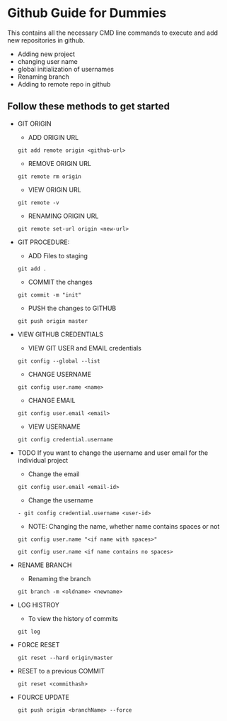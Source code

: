 # Github Guide for Dummies
This contains all the necessary CMD line commands to execute and add new repositories in github. 
- Adding new project
- changing user name
- global initialization of usernames
- Renaming branch
- Adding to remote repo in github


## Follow these methods to get started

- GIT ORIGIN 
	- ADD ORIGIN URL
	```console
	git add remote origin <github-url>
	```
	- REMOVE ORIGIN URL
	```console
	git remote rm origin
	```
	- VIEW ORIGIN URL
	```console
	git remote -v
	```
	- RENAMING ORIGIN URL
	```console
	git remote set-url origin <new-url>
	```

- GIT PROCEDURE:
	- ADD Files to staging
	```console
	git add .
	```
	- COMMIT the changes
	```console
	git commit -m "init"
	```
	- PUSH the changes to GITHUB
	```console
	git push origin master
	```

- VIEW GITHUB CREDENTIALS
	- VIEW GIT USER and EMAIL credentials
	```console
	git config --global --list
	```
	- CHANGE USERNAME
	```console
	git config user.name <name>
	```
	- CHANGE EMAIL
	```console
	git config user.email <email>
	```
	- VIEW USERNAME
	```console
	git config credential.username
	```


- TODO
	If you want to change the username and user email for the individual project
	- Change the email
	```console
	git config user.email <email-id>
	```
	- Change the username
	```console
	- git config credential.username <user-id>
	```
	- NOTE:
	Changing the name, whether name contains spaces or not
	```console
	git config user.name "<if name with spaces>"
	```
	```console
	git config user.name <if name contains no spaces>
	```


- RENAME BRANCH
	- Renaming the branch
	```console
	git branch -m <oldname> <newname>
	```

- LOG HISTROY
	- To view the history of commits
	```console
	git log
	```
- FORCE RESET
	```console
	git reset --hard origin/master 
	```
- RESET to a previous COMMIT
	```console
	git reset <commithash>
	```
- FOURCE UPDATE
	```console
	git push origin <branchName> --force
	```
	
